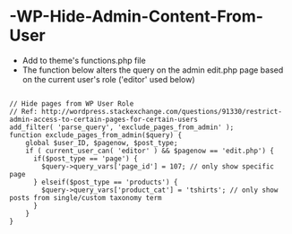 # -WP-Hide-Admin-Content-From-User

* Add to theme's functions.php file
* The function below alters the query on the admin edit.php page based on the current user's role ('editor' used below)

<pre><code>
// Hide pages from WP User Role
// Ref: http://wordpress.stackexchange.com/questions/91330/restrict-admin-access-to-certain-pages-for-certain-users
add_filter( 'parse_query', 'exclude_pages_from_admin' );
function exclude_pages_from_admin($query) {
    global $user_ID, $pagenow, $post_type;
    if ( current_user_can( 'editor' ) && $pagenow == 'edit.php') {
      if($post_type == 'page') {
        $query->query_vars['page_id'] = 107; // only show specific page
      } elseif($post_type == 'products') {
        $query->query_vars['product_cat'] = 'tshirts'; // only show posts from single/custom taxonomy term
      }
    }
}
</code><pre>
